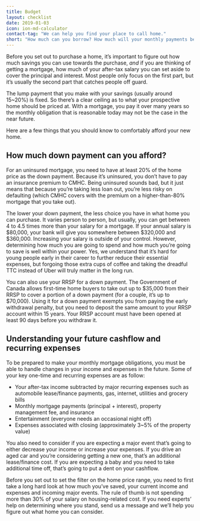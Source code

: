 ```yaml
---
title: Budget
layout: checklist
date: 2019-01-03
icon: ion-md-calculator
contact-tag: "We can help you find your place to call home."
short: "How much can you borrow? How much will your monthly payments be?"
---
```


Before you set out to purchase a home, it’s important to figure out how much savings you can use towards the purchase, *and* if you are thinking of getting a mortgage, how much of your after-tax salary you can set aside to cover the principal and interest. Most people only focus on the first part, but it’s usually the second part that catches people off guard.



The lump payment that you make with your savings (usually around 15~20%) is fixed. So there’s a clear ceiling as to what your prospective home should be priced at. With a mortgage, you pay it over many years so the monthly obligation that is reasonable today may not be the case in the near future.



Here are a few things that you should know to comfortably afford your new home.



## How much down payment can you afford?

For an uninsured mortgage, you need to have at least 20% of the home price as the down payment. Because it’s uninsured, you don’t have to pay an insurance premium to CMHC. Being uninsured sounds bad, but it just means that because you’re taking less loan out, you’re less risky on defaulting (which CMHC covers with the premium on a higher-than-80% mortgage that you take out).



The lower your down payment, the less choice you have in what home you can purchase. It varies person to person, but usually, you can get between 4 to 4.5 times more than your salary for a mortgage. If your annual salary is $80,000, your bank will give you somewhere between $320,000 and $360,000. Increasing your salary is outside of your control. However, determining how much you are going to spend and how much you’re going to save is well within your power. Yes, we understand that it’s hard for young people early in their career to further reduce their essential expenses, but forgoing those extra cups of coffee and taking the dreadful TTC instead of Uber will truly matter in the long run.



You can also use your RRSP for a down payment. The Government of Canada allows first-time home buyers to take out up to $35,000 from their RRSP to cover a portion of a down payment (for a couple, it’s up to $70,000). Using it for a down payment exempts you from paying the early withdrawal penalty, but you need to deposit the same amount to your RRSP account within 15 years. Your RRSP account must have been opened at least 90 days before you withdraw it.



## Understanding your future cashflow and recurring expenses

To be prepared to make your monthly mortgage obligations, you must be able to handle changes in your income and expenses in the future. Some of your key one-time and recurring expenses are as follow:

- Your after-tax income subtracted by major recurring expenses such as automobile lease/finance payments, gas, internet, utilities and grocery bills
- Monthly mortgage payments (principal + interest), property management fee, and insurance
- Entertainment (everyone needs an occasional night off)
- Expenses associated with closing (approximately 3~5% of the property value)



You also need to consider if you are expecting a major event that’s going to either decrease your income or increase your expenses. If you drive an aged car and you’re considering getting a new one, that’s an additional lease/finance cost. If you are expecting a baby and you need to take additional time off, that’s going to put a dent on your cashflow.



Before you set out to set the filter on the home price range, you need to first take a long hard look at how much you’ve saved, your current income and expenses and incoming major events. The rule of thumb is not spending more than 30% of your salary on housing-related cost. If you need experts’ help on determining where you stand, send us a message and we’ll help you figure out what home you can consider.
